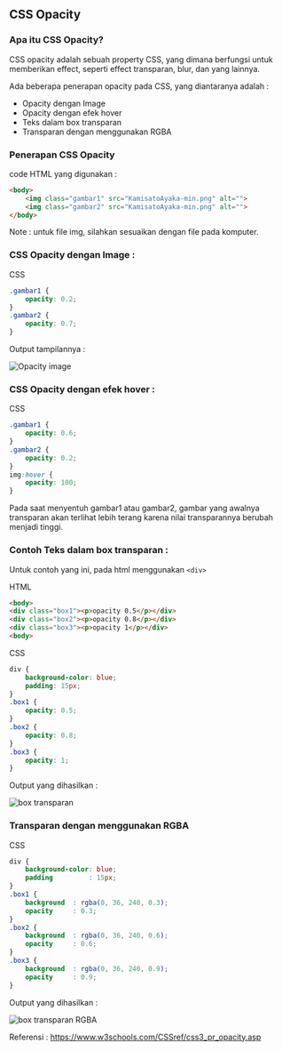 ## CSS Opacity

### Apa itu CSS Opacity?

CSS opacity adalah sebuah property CSS, yang dimana berfungsi untuk memberikan effect, seperti effect transparan, blur, dan yang lainnya.

Ada beberapa penerapan opacity pada CSS, yang diantaranya adalah :
- Opacity dengan Image
- Opacity dengan efek hover
- Teks dalam box transparan
- Transparan dengan menggunakan RGBA

### Penerapan CSS Opacity

code HTML yang digunakan :
```html
<body>
    <img class="gambar1" src="KamisatoAyaka-min.png" alt="">
    <img class="gambar2" src="KamisatoAyaka-min.png" alt="">
</body>
```
Note : untuk file img, silahkan sesuaikan dengan file pada komputer.

### CSS Opacity dengan Image :

CSS
```css
.gambar1 {
    opacity: 0.2;
}
.gambar2 {
    opacity: 0.7;
}
```
Output tampilannya : 

![Opacity image](https://user-images.githubusercontent.com/89055857/137607830-2bcbc36f-65ed-4774-a574-06115234485c.PNG)

### CSS Opacity dengan efek hover :

CSS
```css
.gambar1 {
    opacity: 0.6;
}
.gambar2 {
    opacity: 0.2;
}
img:hover {
    opacity: 100;
}
```
Pada saat menyentuh gambar1 atau gambar2, gambar yang awalnya transparan akan terlihat lebih terang karena nilai transparannya berubah menjadi tinggi.

### Contoh Teks dalam box transparan :

Untuk contoh yang ini, pada html menggunakan ``<div>`` 

HTML
```html
<body>
<div class="box1"><p>opacity 0.5</p></div>
<div class="box2"><p>opacity 0.8</p></div>
<div class="box3"><p>opacity 1</p></div>
<body>
```

CSS
```css
div {
    background-color: blue;
    padding: 15px;
}
.box1 {
    opacity: 0.5;
}
.box2 {
    opacity: 0.8; 
}
.box3 {
    opacity: 1; 
}
```
Output yang dihasilkan : 

![box transparan](https://user-images.githubusercontent.com/89055857/137607843-2b768f91-be59-4a66-b2f1-bd4aae7e6aa4.PNG)

### Transparan dengan menggunakan RGBA

CSS
```css
div {
    background-color: blue;
    padding         : 15px;
}
.box1 {
    background  : rgba(0, 36, 240, 0.3);
    opacity     : 0.3;
}
.box2 {
    background  : rgba(0, 36, 240, 0.6);
    opacity     : 0.6;
}
.box3 {
    background  : rgba(0, 36, 240, 0.9);
    opacity     : 0.9;
}
```
Output yang dihasilkan : 

![box transparan RGBA](https://user-images.githubusercontent.com/89055857/137660929-7e94cfd8-ed36-453a-8cf0-2f37cd0714d0.PNG)

Referensi : https://www.w3schools.com/CSSref/css3_pr_opacity.asp
